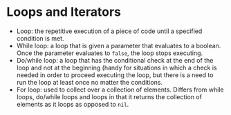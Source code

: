 # Loops and Iterators

* Loop: the repetitive execution of a piece of code until a specified condition is met.
* While loop:  a loop that is given a parameter that evaluates to a boolean.  Once the parameter evaluates to `false`, the loop stops executing.
* Do/while loop:  a loop that has the conditional check at the end of the loop and not at the beginning (handy for situations in which a check is needed in order to proceed executing the loop, but there is a need to run the loop at least once no matter the conditions.
* For loop:  used to collect over a collection of elements.  Differs from while loops, do/while loops and loops in that it returns the collection of elements as it loops as opposed to `nil`.

